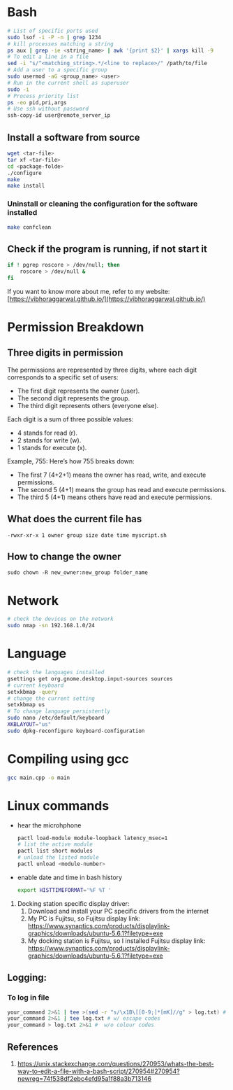 # Bash

```bash
# List of specific ports used
sudo lsof -i -P -n | grep 1234
# kill processes matching a string
ps aux | grep -ie <string_name> | awk '{print $2}' | xargs kill -9
# To edit a line in a file
sed -i "s/^<matching_string>.*/<line to replace>/" /path/to/file
# Add a user to a specific group
sudo usermod -aG <group_name> <user>
# Run in the current shell as superuser
sudo -i
# Process priority list
ps -eo pid,pri,args
# Use ssh without password
ssh-copy-id user@remote_server_ip
```

## Install a software from source

```bash
wget <tar-file>
tar xf <tar-file>
cd <package-folde>
./configure
make
make install
```

### Uninstall or cleaning the configuration for the software installed

```bash
make confclean
```

## Check if the program is running, if not start it

```bash
if ! pgrep roscore > /dev/null; then
    roscore > /dev/null &
fi
```

If you want to know more about me, refer to my website: [https://vibhoraggarwal.github.io/](https://vibhoraggarwal.github.io/)

# Permission Breakdown

## Three digits in permission

The permissions are represented by three digits, where each digit corresponds to a specific set of users:

- The first digit represents the owner (user).
- The second digit represents the group.
- The third digit represents others (everyone else).

Each digit is a sum of three possible values:

- 4 stands for read (r).
- 2 stands for write (w).
- 1 stands for execute (x).

Example, 755: Here’s how 755 breaks down:

- The first 7 (4+2+1) means the owner has read, write, and execute permissions.
- The second 5 (4+1) means the group has read and execute permissions.
- The third 5 (4+1) means others have read and execute permissions.

## What does the current file has

`-rwxr-xr-x 1 owner group size date time myscript.sh`

## How to change the owner

`sudo chown -R new_owner:new_group folder_name`

# Network

```bash
# check the devices on the network
sudo nmap -sn 192.168.1.0/24
```

# Language

```bash
# check the languages installed
gsettings get org.gnome.desktop.input-sources sources
# current keyboard
setxkbmap -query
# change the current setting
setxkbmap us
# To change language persistently
sudo nano /etc/default/keyboard
XKBLAYOUT="us"
sudo dpkg-reconfigure keyboard-configuration
```

# Compiling using gcc

```bash
gcc main.cpp -o main
```

# Linux commands

- hear the microhphone

    ```bash
    pactl load-module module-loopback latency_msec=1
    # list the active module
    pactl list short modules
    # unload the listed module
    pactl unload <module-number>
    ```

- enable date and time in bash history

    ```bash
    export HISTTIMEFORMAT='%F %T '
    ```

1. Docking station  specific display driver:
    1. Download and install your PC specific drivers from the internet
    2. My PC is Fujitsu, so Fujitsu display link: <https://www.synaptics.com/products/displaylink-graphics/downloads/ubuntu-5.6.1?filetype=exe>
    3. My docking station  is Fujitsu, so I installed Fujitsu display link: <https://www.synaptics.com/products/displaylink-graphics/downloads/ubuntu-5.6.1?filetype=exe>

## Logging:
### To log in file

```bash
your_command 2>&1 | tee >(sed -r "s/\x1B\[[0-9;]*[mK]//g" > log.txt) # w/o escape codes
your_command 2>&1 | tee log.txt # w/ escape codes
your_command > log.txt 2>&1 #  w/o colour codes
```
## References

1. <https://unix.stackexchange.com/questions/270953/whats-the-best-way-to-edit-a-file-with-a-bash-script/270954#270954?newreg=74f538df2ebc4efd95a1f88a3b713146>
